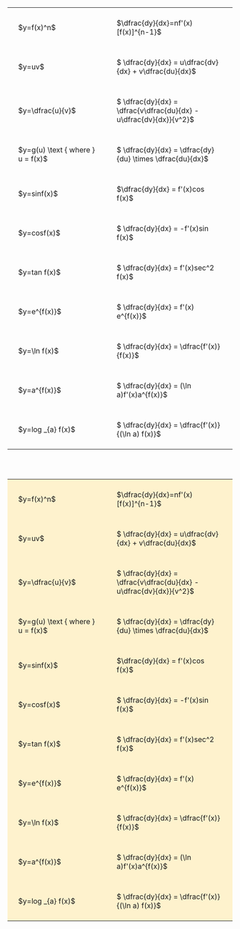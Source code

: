 ---
---

#  
<br>
<style type="text/css">
#T_3cea4 th.col_heading {
  text-align: left;
  font-size: 1em;
}
#T_3cea4 td {
  text-align: left;
  font-size: 1em;
  padding: 1.5em;
}
#T_3cea4_row0_col0, #T_3cea4_row1_col0, #T_3cea4_row2_col0, #T_3cea4_row3_col0, #T_3cea4_row4_col0, #T_3cea4_row5_col0, #T_3cea4_row6_col0, #T_3cea4_row7_col0, #T_3cea4_row8_col0, #T_3cea4_row9_col0, #T_3cea4_row10_col0 {
  width: 300px;
  white-space: pre-wrap;
}
#T_3cea4_row0_col1, #T_3cea4_row1_col1, #T_3cea4_row2_col1, #T_3cea4_row3_col1, #T_3cea4_row4_col1, #T_3cea4_row5_col1, #T_3cea4_row6_col1, #T_3cea4_row7_col1, #T_3cea4_row8_col1, #T_3cea4_row9_col1, #T_3cea4_row10_col1 {
  width: 400px;
  white-space: pre-wrap;
}
</style>
<table id="T_3cea4">
  <thead>
  </thead>
  <tbody>
    <tr>
      <td id="T_3cea4_row0_col0" class="data row0 col0" >$y=f(x)^n$</td>
      <td id="T_3cea4_row0_col1" class="data row0 col1" >$\dfrac{dy}{dx}=nf'(x)[f(x)]^{n-1}$</td>
    </tr>
    <tr>
      <td id="T_3cea4_row1_col0" class="data row1 col0" >$y=uv$</td>
      <td id="T_3cea4_row1_col1" class="data row1 col1" >$ \dfrac{dy}{dx} = u\dfrac{dv}{dx} + v\dfrac{du}{dx}$</td>
    </tr>
    <tr>
      <td id="T_3cea4_row2_col0" class="data row2 col0" >$y=\dfrac{u}{v}$</td>
      <td id="T_3cea4_row2_col1" class="data row2 col1" >$ \dfrac{dy}{dx} = \dfrac{v\dfrac{du}{dx} - u\dfrac{dv}{dx}}{v^2}$</td>
    </tr>
    <tr>
      <td id="T_3cea4_row3_col0" class="data row3 col0" >$y=g(u) \text { where } u = f(x)$</td>
      <td id="T_3cea4_row3_col1" class="data row3 col1" >$ \dfrac{dy}{dx} = \dfrac{dy}{du} \times \dfrac{du}{dx}$</td>
    </tr>
    <tr>
      <td id="T_3cea4_row4_col0" class="data row4 col0" >$y=sinf(x)$</td>
      <td id="T_3cea4_row4_col1" class="data row4 col1" >$\dfrac{dy}{dx} = f'(x)cos f(x)$</td>
    </tr>
    <tr>
      <td id="T_3cea4_row5_col0" class="data row5 col0" >$y=cosf(x)$</td>
      <td id="T_3cea4_row5_col1" class="data row5 col1" >$ \dfrac{dy}{dx} = -f'(x)sin f(x)$</td>
    </tr>
    <tr>
      <td id="T_3cea4_row6_col0" class="data row6 col0" >$y=tan f(x)$</td>
      <td id="T_3cea4_row6_col1" class="data row6 col1" >$ \dfrac{dy}{dx} = f'(x)sec^2 f(x)$</td>
    </tr>
    <tr>
      <td id="T_3cea4_row7_col0" class="data row7 col0" >$y=e^{f(x)}$</td>
      <td id="T_3cea4_row7_col1" class="data row7 col1" >$ \dfrac{dy}{dx} = f'(x) e^{f(x)}$</td>
    </tr>
    <tr>
      <td id="T_3cea4_row8_col0" class="data row8 col0" >$y=\ln f(x)$</td>
      <td id="T_3cea4_row8_col1" class="data row8 col1" >$ \dfrac{dy}{dx} = \dfrac{f'(x)}{f(x)}$</td>
    </tr>
    <tr>
      <td id="T_3cea4_row9_col0" class="data row9 col0" >$y=a^{f(x)}$</td>
      <td id="T_3cea4_row9_col1" class="data row9 col1" >$ \dfrac{dy}{dx} = (\ln a)f'(x)a^{f(x)}$</td>
    </tr>
    <tr>
      <td id="T_3cea4_row10_col0" class="data row10 col0" >$y=log _{a} f(x)$</td>
      <td id="T_3cea4_row10_col1" class="data row10 col1" >$ \dfrac{dy}{dx} = \dfrac{f'(x)}{(\ln a) f(x)}$</td>
    </tr>
  </tbody>
</table>

<br><br>
<style type="text/css">
#T_c01c3 th.col_heading {
  text-align: left;
  font-size: 1em;
}
#T_c01c3 td {
  text-align: left;
  font-size: 1em;
  padding: 1.5em;
}
#T_c01c3_row0_col0, #T_c01c3_row1_col0, #T_c01c3_row2_col0, #T_c01c3_row3_col0, #T_c01c3_row4_col0, #T_c01c3_row5_col0, #T_c01c3_row6_col0, #T_c01c3_row7_col0, #T_c01c3_row8_col0, #T_c01c3_row9_col0, #T_c01c3_row10_col0 {
  width: 300px;
  background-color: rgba(255,194,10, 0.2);
  white-space: pre-wrap;
}
#T_c01c3_row0_col1, #T_c01c3_row1_col1, #T_c01c3_row2_col1, #T_c01c3_row3_col1, #T_c01c3_row4_col1, #T_c01c3_row5_col1, #T_c01c3_row6_col1, #T_c01c3_row7_col1, #T_c01c3_row8_col1, #T_c01c3_row9_col1, #T_c01c3_row10_col1 {
  width: 400px;
  background-color: rgba(255,194,10, 0.2);
  white-space: pre-wrap;
}
</style>
<table id="T_c01c3">
  <thead>
  </thead>
  <tbody>
    <tr>
      <td id="T_c01c3_row0_col0" class="data row0 col0" >$y=f(x)^n$</td>
      <td id="T_c01c3_row0_col1" class="data row0 col1" >$\dfrac{dy}{dx}=nf'(x)[f(x)]^{n-1}$</td>
    </tr>
    <tr>
      <td id="T_c01c3_row1_col0" class="data row1 col0" >$y=uv$</td>
      <td id="T_c01c3_row1_col1" class="data row1 col1" >$ \dfrac{dy}{dx} = u\dfrac{dv}{dx} + v\dfrac{du}{dx}$</td>
    </tr>
    <tr>
      <td id="T_c01c3_row2_col0" class="data row2 col0" >$y=\dfrac{u}{v}$</td>
      <td id="T_c01c3_row2_col1" class="data row2 col1" >$ \dfrac{dy}{dx} = \dfrac{v\dfrac{du}{dx} - u\dfrac{dv}{dx}}{v^2}$</td>
    </tr>
    <tr>
      <td id="T_c01c3_row3_col0" class="data row3 col0" >$y=g(u) \text { where } u = f(x)$</td>
      <td id="T_c01c3_row3_col1" class="data row3 col1" >$ \dfrac{dy}{dx} = \dfrac{dy}{du} \times \dfrac{du}{dx}$</td>
    </tr>
    <tr>
      <td id="T_c01c3_row4_col0" class="data row4 col0" >$y=sinf(x)$</td>
      <td id="T_c01c3_row4_col1" class="data row4 col1" >$\dfrac{dy}{dx} = f'(x)cos f(x)$</td>
    </tr>
    <tr>
      <td id="T_c01c3_row5_col0" class="data row5 col0" >$y=cosf(x)$</td>
      <td id="T_c01c3_row5_col1" class="data row5 col1" >$ \dfrac{dy}{dx} = -f'(x)sin f(x)$</td>
    </tr>
    <tr>
      <td id="T_c01c3_row6_col0" class="data row6 col0" >$y=tan f(x)$</td>
      <td id="T_c01c3_row6_col1" class="data row6 col1" >$ \dfrac{dy}{dx} = f'(x)sec^2 f(x)$</td>
    </tr>
    <tr>
      <td id="T_c01c3_row7_col0" class="data row7 col0" >$y=e^{f(x)}$</td>
      <td id="T_c01c3_row7_col1" class="data row7 col1" >$ \dfrac{dy}{dx} = f'(x) e^{f(x)}$</td>
    </tr>
    <tr>
      <td id="T_c01c3_row8_col0" class="data row8 col0" >$y=\ln f(x)$</td>
      <td id="T_c01c3_row8_col1" class="data row8 col1" >$ \dfrac{dy}{dx} = \dfrac{f'(x)}{f(x)}$</td>
    </tr>
    <tr>
      <td id="T_c01c3_row9_col0" class="data row9 col0" >$y=a^{f(x)}$</td>
      <td id="T_c01c3_row9_col1" class="data row9 col1" >$ \dfrac{dy}{dx} = (\ln a)f'(x)a^{f(x)}$</td>
    </tr>
    <tr>
      <td id="T_c01c3_row10_col0" class="data row10 col0" >$y=log _{a} f(x)$</td>
      <td id="T_c01c3_row10_col1" class="data row10 col1" >$ \dfrac{dy}{dx} = \dfrac{f'(x)}{(\ln a) f(x)}$</td>
    </tr>
  </tbody>
</table>
